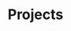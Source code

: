 ---
title: Projects
layout: collection
permalink: /projects/
collection: projects
entries_layout: grid
classes: wide
author_profile: true
---